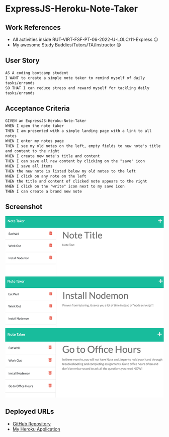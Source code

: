 # ExpressJS-Heroku-Note-Taker

## Work References
* All activities inside RUT-VIRT-FSF-PT-06-2022-U-LOLC/11-Express 😔
* My awesome Study Buddies/Tutors/TA/Instructor 😊

## User Story

```
AS A coding bootcamp student
I WANT to create a simple note taker to remind myself of daily tasks/errands
SO THAT I can reduce stress and reward myself for tackling daily tasks/errands
```

## Acceptance Criteria

```
GIVEN an ExpressJS-Heroku-Note-Taker
WHEN I open the note taker
THEN I am presented with a simple landing page with a link to all notes
WHEN I enter my notes page
THEN I see my old notes on the left, empty fields to new note's title and content to the right
WHEN I create new note's title and content
THEN I can save all new content by clicking on the "save" icon
WHEN I save all items
THEN the new note is listed below my old notes to the left
WHEN I click on any note on the left
THEN the title and content of clicked note appears to the right
WHEN I click on the "write" icon next to my save icon
THEN I can create a brand new note
```

## Screenshot
<img src="./Assets/first-screenshot.png"/>
<img src="./Assets/second-screenshot.png"/>
<img src="./Assets/final-screenshot.png"/>

## Deployed URLs
* [GitHub Repository](https://github.com/leanonruthie/ExpressJS-Heroku-Note-Taker.git)
* [My Heroku Application](https://boiling-harbor-24556.herokuapp.com/">https://boiling-harbor-24556.herokuapp.com/)

